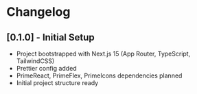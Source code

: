 # Changelog

## [0.1.0] - Initial Setup

- Project bootstrapped with Next.js 15 (App Router, TypeScript, TailwindCSS)
- Prettier config added
- PrimeReact, PrimeFlex, PrimeIcons dependencies planned
- Initial project structure ready
